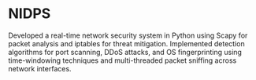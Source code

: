 # NIDPS
Developed a real-time network security system in Python using Scapy for packet analysis and iptables for threat mitigation. Implemented detection algorithms for port scanning, DDoS attacks, and OS fingerprinting using time-windowing techniques and multi-threaded packet sniffing across network interfaces.
